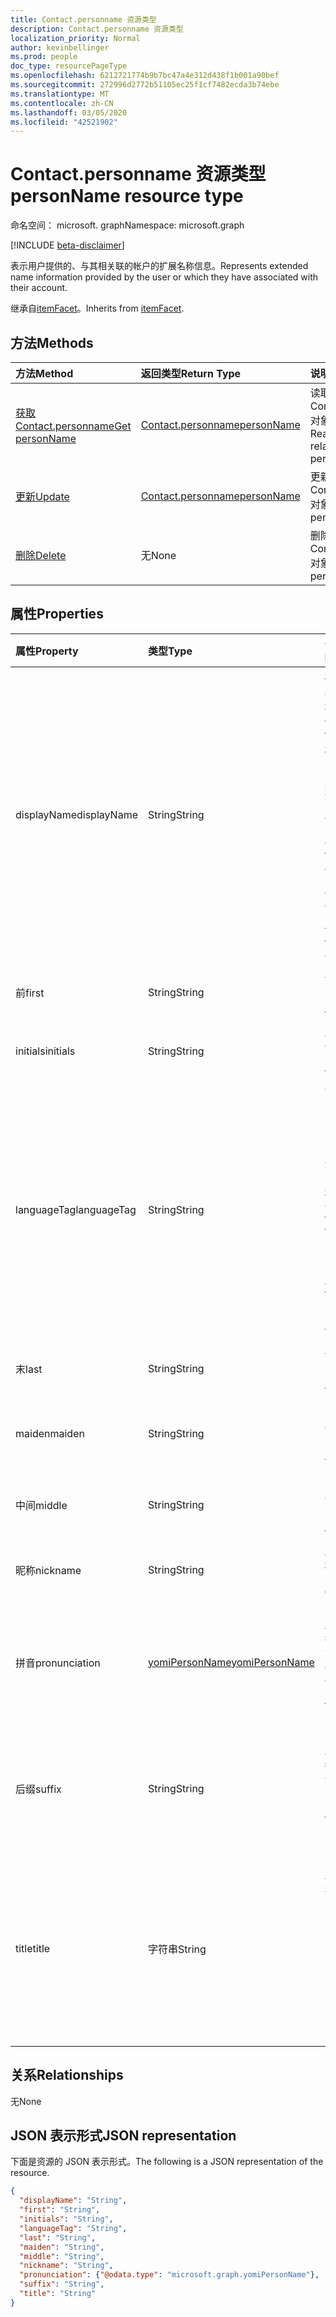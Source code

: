 ```yaml
---
title: Contact.personname 资源类型
description: Contact.personname 资源类型
localization_priority: Normal
author: kevinbellinger
ms.prod: people
doc_type: resourcePageType
ms.openlocfilehash: 6212721774b9b7bc47a4e312d438f1b001a90bef
ms.sourcegitcommit: 272996d2772b51105ec25f1cf7482ecda3b74ebe
ms.translationtype: MT
ms.contentlocale: zh-CN
ms.lasthandoff: 03/05/2020
ms.locfileid: "42521902"
---
```

# <a name="personname-resource-type"></a><span data-ttu-id="ad364-103">Contact.personname 资源类型</span><span class="sxs-lookup"><span data-stu-id="ad364-103">personName resource type</span></span>

<span data-ttu-id="ad364-104">命名空间： microsoft. graph</span><span class="sxs-lookup"><span data-stu-id="ad364-104">Namespace: microsoft.graph</span></span>

[!INCLUDE [beta-disclaimer](../../includes/beta-disclaimer.md)]

<span data-ttu-id="ad364-105">表示用户提供的、与其相关联的帐户的扩展名称信息。</span><span class="sxs-lookup"><span data-stu-id="ad364-105">Represents extended name information provided by the user or which they have associated with their account.</span></span>

<span data-ttu-id="ad364-106">继承自[itemFacet](itemfacet.md)。</span><span class="sxs-lookup"><span data-stu-id="ad364-106">Inherits from [itemFacet](itemfacet.md).</span></span>

## <a name="methods"></a><span data-ttu-id="ad364-107">方法</span><span class="sxs-lookup"><span data-stu-id="ad364-107">Methods</span></span>

| <span data-ttu-id="ad364-108">方法</span><span class="sxs-lookup"><span data-stu-id="ad364-108">Method</span></span>                                     | <span data-ttu-id="ad364-109">返回类型</span><span class="sxs-lookup"><span data-stu-id="ad364-109">Return Type</span></span>                 | <span data-ttu-id="ad364-110">说明</span><span class="sxs-lookup"><span data-stu-id="ad364-110">Description</span></span>                                             |
|:-------------------------------------------|:----------------------------|:--------------------------------------------------------|
| [<span data-ttu-id="ad364-111">获取 Contact.personname</span><span class="sxs-lookup"><span data-stu-id="ad364-111">Get personName</span></span>](../api/personname-get.md) | [<span data-ttu-id="ad364-112">Contact.personname</span><span class="sxs-lookup"><span data-stu-id="ad364-112">personName</span></span>](personname.md) | <span data-ttu-id="ad364-113">读取 Contact.personname 对象的属性和关系。</span><span class="sxs-lookup"><span data-stu-id="ad364-113">Read properties and relationships of personName object.</span></span> |
| [<span data-ttu-id="ad364-114">更新</span><span class="sxs-lookup"><span data-stu-id="ad364-114">Update</span></span>](../api/personname-update.md)      | [<span data-ttu-id="ad364-115">Contact.personname</span><span class="sxs-lookup"><span data-stu-id="ad364-115">personName</span></span>](personname.md) | <span data-ttu-id="ad364-116">更新 Contact.personname 对象。</span><span class="sxs-lookup"><span data-stu-id="ad364-116">Update personName object.</span></span>                               |
| [<span data-ttu-id="ad364-117">删除</span><span class="sxs-lookup"><span data-stu-id="ad364-117">Delete</span></span>](../api/personname-delete.md)      | <span data-ttu-id="ad364-118">无</span><span class="sxs-lookup"><span data-stu-id="ad364-118">None</span></span>                        | <span data-ttu-id="ad364-119">删除 Contact.personname 对象。</span><span class="sxs-lookup"><span data-stu-id="ad364-119">Delete personName object.</span></span>                               |

## <a name="properties"></a><span data-ttu-id="ad364-120">属性</span><span class="sxs-lookup"><span data-stu-id="ad364-120">Properties</span></span>

| <span data-ttu-id="ad364-121">属性</span><span class="sxs-lookup"><span data-stu-id="ad364-121">Property</span></span>     | <span data-ttu-id="ad364-122">类型</span><span class="sxs-lookup"><span data-stu-id="ad364-122">Type</span></span>                              | <span data-ttu-id="ad364-123">说明</span><span class="sxs-lookup"><span data-stu-id="ad364-123">Description</span></span> |
|:-------------|:----------------------------------|:------------|
|<span data-ttu-id="ad364-124">displayName</span><span class="sxs-lookup"><span data-stu-id="ad364-124">displayName</span></span>   |<span data-ttu-id="ad364-125">String</span><span class="sxs-lookup"><span data-stu-id="ad364-125">String</span></span>                             | <span data-ttu-id="ad364-126">根据用户或其设备的区域设置，提供 firstName 和 lastName 的顺序呈现。</span><span class="sxs-lookup"><span data-stu-id="ad364-126">Provides an ordered rendering of firstName and lastName depending on the locale of the user or their device.</span></span> |
|<span data-ttu-id="ad364-127">前</span><span class="sxs-lookup"><span data-stu-id="ad364-127">first</span></span>         |<span data-ttu-id="ad364-128">String</span><span class="sxs-lookup"><span data-stu-id="ad364-128">String</span></span>                             | <span data-ttu-id="ad364-129">用户的名字。</span><span class="sxs-lookup"><span data-stu-id="ad364-129">First Name of the user.</span></span>                                                                                      |
|<span data-ttu-id="ad364-130">initials</span><span class="sxs-lookup"><span data-stu-id="ad364-130">initials</span></span>      |<span data-ttu-id="ad364-131">String</span><span class="sxs-lookup"><span data-stu-id="ad364-131">String</span></span>                             | <span data-ttu-id="ad364-132">用户的首字母缩写。</span><span class="sxs-lookup"><span data-stu-id="ad364-132">Initials of the user.</span></span>                                                                                        |
|<span data-ttu-id="ad364-133">languageTag</span><span class="sxs-lookup"><span data-stu-id="ad364-133">languageTag</span></span>   |<span data-ttu-id="ad364-134">String</span><span class="sxs-lookup"><span data-stu-id="ad364-134">String</span></span>                             | <span data-ttu-id="ad364-135">包含遵循 IETF BCP47 格式的语言（en-us，无 NB，en-us）的名称。</span><span class="sxs-lookup"><span data-stu-id="ad364-135">Contains the name for the language (en-US, no-NB, en-AU) following IETF BCP47 format.</span></span>                        |
|<span data-ttu-id="ad364-136">末</span><span class="sxs-lookup"><span data-stu-id="ad364-136">last</span></span>          |<span data-ttu-id="ad364-137">String</span><span class="sxs-lookup"><span data-stu-id="ad364-137">String</span></span>                             | <span data-ttu-id="ad364-138">用户的姓氏。</span><span class="sxs-lookup"><span data-stu-id="ad364-138">Last Name of the user.</span></span>                                                                                       |
|<span data-ttu-id="ad364-139">maiden</span><span class="sxs-lookup"><span data-stu-id="ad364-139">maiden</span></span>        |<span data-ttu-id="ad364-140">String</span><span class="sxs-lookup"><span data-stu-id="ad364-140">String</span></span>                             | <span data-ttu-id="ad364-141">Maiden 用户的名称。</span><span class="sxs-lookup"><span data-stu-id="ad364-141">Maiden Name of the user.</span></span>                                                                                     |
|<span data-ttu-id="ad364-142">中间</span><span class="sxs-lookup"><span data-stu-id="ad364-142">middle</span></span>        |<span data-ttu-id="ad364-143">String</span><span class="sxs-lookup"><span data-stu-id="ad364-143">String</span></span>                             | <span data-ttu-id="ad364-144">Middlie 用户的名称。</span><span class="sxs-lookup"><span data-stu-id="ad364-144">Middlie Name of the user.</span></span>                                                                                    | 
|<span data-ttu-id="ad364-145">昵称</span><span class="sxs-lookup"><span data-stu-id="ad364-145">nickname</span></span>      |<span data-ttu-id="ad364-146">String</span><span class="sxs-lookup"><span data-stu-id="ad364-146">String</span></span>                             | <span data-ttu-id="ad364-147">用户的昵称。</span><span class="sxs-lookup"><span data-stu-id="ad364-147">Nickname of the user.</span></span>                                                                                        |
|<span data-ttu-id="ad364-148">拼音</span><span class="sxs-lookup"><span data-stu-id="ad364-148">pronunciation</span></span> |[<span data-ttu-id="ad364-149">yomiPersonName</span><span class="sxs-lookup"><span data-stu-id="ad364-149">yomiPersonName</span></span>](yomipersonname.md)| <span data-ttu-id="ad364-150">有关如何对用户名称进行发音的指南。</span><span class="sxs-lookup"><span data-stu-id="ad364-150">Guidance on how to pronounce the users name.</span></span>                                                                 |
|<span data-ttu-id="ad364-151">后缀</span><span class="sxs-lookup"><span data-stu-id="ad364-151">suffix</span></span>        |<span data-ttu-id="ad364-152">String</span><span class="sxs-lookup"><span data-stu-id="ad364-152">String</span></span>                             | <span data-ttu-id="ad364-153">Users 名称之后使用的指示符（例如：博士）。</span><span class="sxs-lookup"><span data-stu-id="ad364-153">Designators used after the users name (eg: PhD.)</span></span>                                                             |
|<span data-ttu-id="ad364-154">title</span><span class="sxs-lookup"><span data-stu-id="ad364-154">title</span></span>         |<span data-ttu-id="ad364-155">字符串</span><span class="sxs-lookup"><span data-stu-id="ad364-155">String</span></span>                             | <span data-ttu-id="ad364-156">Honorifics 用于为用户名称加前缀（例如： Dr.、罗德、Madam、Mrs）</span><span class="sxs-lookup"><span data-stu-id="ad364-156">Honorifics used to prefix a users name (eg: Dr, Sir, Madam, Mrs.)</span></span>                                            |

## <a name="relationships"></a><span data-ttu-id="ad364-157">关系</span><span class="sxs-lookup"><span data-stu-id="ad364-157">Relationships</span></span>

<span data-ttu-id="ad364-158">无</span><span class="sxs-lookup"><span data-stu-id="ad364-158">None</span></span>

## <a name="json-representation"></a><span data-ttu-id="ad364-159">JSON 表示形式</span><span class="sxs-lookup"><span data-stu-id="ad364-159">JSON representation</span></span>

<span data-ttu-id="ad364-160">下面是资源的 JSON 表示形式。</span><span class="sxs-lookup"><span data-stu-id="ad364-160">The following is a JSON representation of the resource.</span></span>

<!-- {
  "blockType": "resource",
  "optionalProperties": [

  ],
  "@odata.type": "microsoft.graph.personName",
  "baseType": ""
}-->

```json
{
  "displayName": "String",
  "first": "String",
  "initials": "String",
  "languageTag": "String",
  "last": "String",
  "maiden": "String",
  "middle": "String",
  "nickname": "String",
  "pronunciation": {"@odata.type": "microsoft.graph.yomiPersonName"},
  "suffix": "String",
  "title": "String"
}
```

<!-- uuid: 16cd6b66-4b1a-43a1-adaf-3a886856ed98
2019-02-04 14:57:30 UTC -->
<!-- {
  "type": "#page.annotation",
  "description": "personName resource",
  "keywords": "",
  "section": "documentation",
  "tocPath": ""
}-->
